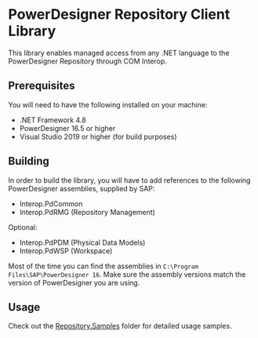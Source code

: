 # PowerDesigner Repository Client Library

This library enables managed access from any .NET language to the PowerDesigner Repository through COM Interop.

## Prerequisites

You will need to have the following installed on your machine:

* .NET Framework 4.8
* PowerDesigner 16.5 or higher
* Visual Studio 2019 or higher (for build purposes)

## Building

In order to build the library, you will have to add references to the following PowerDesigner assemblies, supplied by SAP:
* Interop.PdCommon
* Interop.PdRMG (Repository Management)

Optional:
* Interop.PdPDM (Physical Data Models)
* Interop.PdWSP (Workspace)

Most of the time you can find the assemblies in `C:\Program Files\SAP\PowerDesigner 16`. Make sure the assembly versions match the version of PowerDesigner you are using.

## Usage

Check out the [Repository.Samples](/Code/Repository.Samples) folder for detailed usage samples.
